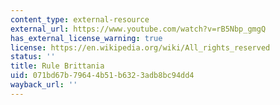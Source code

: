 ```yaml
---
content_type: external-resource
external_url: https://www.youtube.com/watch?v=rB5Nbp_gmgQ
has_external_license_warning: true
license: https://en.wikipedia.org/wiki/All_rights_reserved
status: ''
title: Rule Brittania
uid: 071bd67b-7964-4b51-b632-3adb8bc94dd4
wayback_url: ''
---
```

